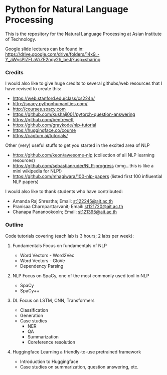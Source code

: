 # Python for Natural Language Processing

This is the repository for the Natural Language Processing at Asian Institute of Technology.

Google slide lectures can be found in:  https://drive.google.com/drive/folders/14x9_-Y_aWysPIZFLaVrZE2ngy2h_beJj?usp=sharing  

### Credits

I would also like to give huge credits to several githubs/web resources that I have revised to create this:

- https://web.stanford.edu/class/cs224n/
- http://spacy.pythonhumanities.com/
- http://courses.spacy.com
- https://github.com/kushalj001/pytorch-question-answering
- https://github.com/bentrevett
- https://github.com/graykode/nlp-tutorial
- https://huggingface.co/course
- https://captum.ai/tutorials/

Other (very) useful stuffs to get you started in the excited area of NLP
- https://github.com/keon/awesome-nlp (collection of all NLP learning resources)
- https://github.com/sebastianruder/NLP-progress (omg...this is like a mini wikipedia for NLP!)
- https://github.com/mhagiwara/100-nlp-papers (listed first 100 influential NLP papers)

I would also like to thank students who have contributed:

- Amanda Raj Shrestha;  Email: st122245@ait.ac.th
- Pranisaa Charnparttarvanit; Email: st121720@ait.ac.th
- Chanapa Pananookooln; Email: st121395@ait.ac.th

### Outline

Code tutorials covering (each lab is 3 hours; 2 labs per week):

1. Fundamentals
Focus on fundamentals of NLP
   - Word Vectors - Word2Vec
   - Word Vectors - GloVe
   - Dependency Parsing

2. NLP
Focus on SpaCy, one of the most commonly used tool in NLP
   - SpaCy 
   - SpaCy++

3. DL
Focus on LSTM, CNN, Transformers
   - Classification
   - Generation
   - Case studies
      - NER
      - QA
      - Summarization
      - Coreference resolution

4. Huggingface
Learning a friendly-to-use pretrained framework
   - Introduction to Huggingface
   - Case studies on summarization, question answering, etc.

